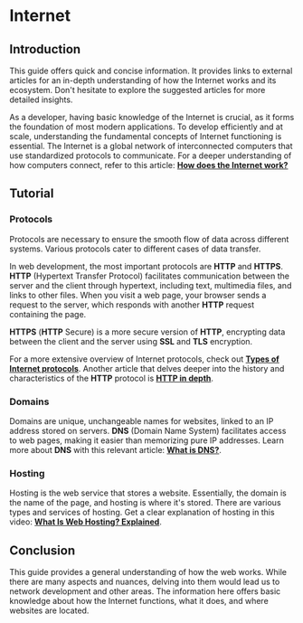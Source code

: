# Internet

## Introduction

This guide offers quick and concise information. It provides links to external articles for an in-depth understanding of how the Internet works and its ecosystem. Don't hesitate to explore the suggested articles for more detailed insights.

As a developer, having basic knowledge of the Internet is crucial, as it forms the foundation of most modern applications. To develop efficiently and at scale, understanding the fundamental concepts of Internet functioning is essential. The Internet is a global network of interconnected computers that use standardized protocols to communicate. For a deeper understanding of how computers connect, refer to this article: **[How does the Internet work?](https://developer.mozilla.org/en-US/docs/Learn/Common_questions/Web_mechanics/How_does_the_Internet_work)**

## Tutorial

### Protocols

Protocols are necessary to ensure the smooth flow of data across different systems. Various protocols cater to different cases of data transfer.

In web development, the most important protocols are **HTTP** and **HTTPS**. **HTTP** (Hypertext Transfer Protocol) facilitates communication between the server and the client through hypertext, including text, multimedia files, and links to other files. When you visit a web page, your browser sends a request to the server, which responds with another **HTTP** request containing the page.

**HTTPS** (**HTTP** Secure) is a more secure version of **HTTP**, encrypting data between the client and the server using **SSL** and **TLS** encryption.

For a more extensive overview of Internet protocols, check out **[Types of Internet protocols](https://www.geeksforgeeks.org/types-of-internet-protocols/)**. Another article that delves deeper into the history and characteristics of the **HTTP** protocol is **[HTTP in depth](https://cs.fyi/guide/http-in-depth)**.

### Domains

Domains are unique, unchangeable names for websites, linked to an IP address stored on servers. **DNS** (Domain Name System) facilitates access to web pages, making it easier than memorizing pure IP addresses. Learn more about **DNS** with this relevant article: **[What is DNS?](https://www.cloudflare.com/learning/dns/what-is-dns/)**.

### Hosting

Hosting is the web service that stores a website. Essentially, the domain is the name of the page, and hosting is where it's stored. There are various types and services of hosting. Get a clear explanation of hosting in this video: **[What Is Web Hosting? Explained](https://www.youtube.com/watch?v=htbY9-yggB0)**.

## Conclusion

This guide provides a general understanding of how the web works. While there are many aspects and nuances, delving into them would lead us to network development and other areas. The information here offers basic knowledge about how the Internet functions, what it does, and where websites are located.
